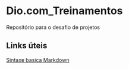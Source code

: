 # Dio.com_Treinamentos
Repositório para o  desafio de projetos

##  Links úteis
[Sintaxe basica Markdown](https://www.markdownguide.org/basic-syntax/)

